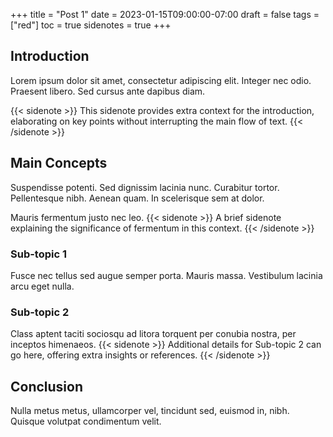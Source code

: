 +++
title = "Post 1"
date = 2023-01-15T09:00:00-07:00
draft = false
tags = ["red"]
toc = true
sidenotes = true
+++

## Introduction

Lorem ipsum dolor sit amet, consectetur adipiscing elit. Integer nec odio. Praesent libero. Sed cursus ante dapibus diam.

{{< sidenote >}}
This sidenote provides extra context for the introduction, elaborating on key points without interrupting the main flow of text.
{{< /sidenote >}}

## Main Concepts

Suspendisse potenti. Sed dignissim lacinia nunc. Curabitur tortor. Pellentesque nibh. Aenean quam. In scelerisque sem at dolor.

Mauris fermentum justo nec leo. {{< sidenote >}}
A brief sidenote explaining the significance of fermentum in this context.
{{< /sidenote >}}

### Sub-topic 1

Fusce nec tellus sed augue semper porta. Mauris massa. Vestibulum lacinia arcu eget nulla.

### Sub-topic 2

Class aptent taciti sociosqu ad litora torquent per conubia nostra, per inceptos himenaeos. {{< sidenote >}}
Additional details for Sub-topic 2 can go here, offering extra insights or references.
{{< /sidenote >}}

## Conclusion

Nulla metus metus, ullamcorper vel, tincidunt sed, euismod in, nibh. Quisque volutpat condimentum velit.
